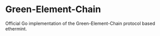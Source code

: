 # Green-Element-Chain

Official Go implementation of the Green-Element-Chain protocol based ethermint.